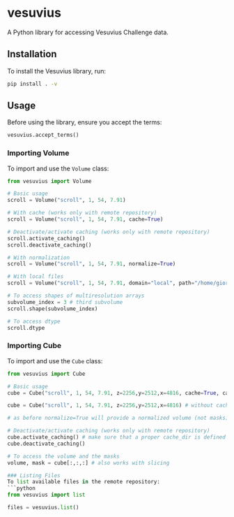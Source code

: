 # vesuvius
A Python library for accessing Vesuvius Challenge data.

## Installation
To install the Vesuvius library, run:
```sh
pip install . -v
```

## Usage
Before using the library, ensure you accept the terms:
```python
vesuvius.accept_terms()
```

### Importing Volume
To import and use the `Volume` class:
```python
from vesuvius import Volume

# Basic usage
scroll = Volume("scroll", 1, 54, 7.91)

# With cache (works only with remote repository)
scroll = Volume("scroll", 1, 54, 7.91, cache=True)

# Deactivate/activate caching (works only with remote repository)
scroll.activate_caching()
scroll.deactivate_caching()

# With normalization
scroll = Volume("scroll", 1, 54, 7.91, normalize=True)

# With local files
scroll = Volume("scroll", 1, 54, 7.91, domain="local", path="/home/giorgio/Downloads/54keV_7.91mum.zarr")

# To access shapes of multiresolution arrays
subvolume_index = 3 # third subvolume
scroll.shape(subvolume_index)

# To access dtype
scroll.dtype
```
### Importing Cube
To import and use the `Cube` class:
```python
from vesuvius import Cube

# Basic usage
cube = Cube("scroll", 1, 54, 7.91, z=2256,y=2512,x=4816, cache=True, cache_dir='/home/giorgio/Projects/vesuvius/dev_jupyter/cache') # with caching

cube = Cube("scroll", 1, 54, 7.91, z=2256,y=2512,x=4816) # without caching

# as before normalize=True will provide a normalized volume (not masks)

# Deactivate/activate caching (works only with remote repository)
cube.activate_caching() # make sure that a proper cache_dir is defined
cube.deactivate_caching()

# To access the volume and the masks
volume, mask = cube[:,:,:] # also works with slicing

### Listing Files
To list available files in the remote repository:
```python
from vesuvius import list

files = vesuvius.list()
```
